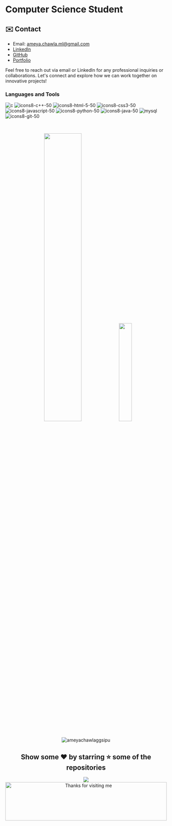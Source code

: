 # Computer Science Student

## ✉️ Contact
- Email: ameya.chawla.ml@gmail.com
- [LinkedIn](https://www.linkedin.com/in/ameya-chawla-88b58b235/)
- [GitHub](https://github.com/ameyachawlaggsipu)
- [Portfolio](https://d2in28hjd9d7d5.cloudfront.net/)


Feel free to reach out via email or LinkedIn for any professional inquiries or collaborations. Let's connect and explore how we can work together on innovative projects!


<h3 align="left">Languages and Tools</h3>

![c](https://user-images.githubusercontent.com/85509306/138152751-0f3ab8c8-228c-4779-b2b9-6257bcc4ae56.png)
![icons8-c++-50](https://user-images.githubusercontent.com/85509306/138154133-20b5ae8f-f50b-4b3a-aea2-fcbb9a561b80.png)
![icons8-html-5-50](https://user-images.githubusercontent.com/85509306/138154169-1f4b4be6-445a-41f2-9ac7-35758be2ae3a.png)
![icons8-css3-50](https://user-images.githubusercontent.com/85509306/138154185-7420f31a-1825-4d52-9d79-8b068ef12dc7.png)
![icons8-javascript-50](https://user-images.githubusercontent.com/85509306/138154180-b3a20378-a7be-4894-adbb-b95e74ae1071.png)
![icons8-python-50](https://user-images.githubusercontent.com/85509306/138153899-82919014-79b1-4059-8412-f5b37059a4a7.png)
![icons8-java-50](https://user-images.githubusercontent.com/85509306/138153909-336e0b2d-2831-4809-9768-c6593aaf4eaa.png)
![mysql](https://user-images.githubusercontent.com/85509306/138153925-5222ad69-b16f-4d5a-9303-5718d623a063.png)
![icons8-git-50](https://user-images.githubusercontent.com/85509306/138153946-8a59baca-39d8-4f33-b729-5fd799ca1fbb.png)

<br>
<p align="center">
  <img width="48%" src="https://github-readme-stats.vercel.app/api?username=ameyachawlaggsipu&show_icons=true&theme=chartreuse-dark" />
  <img width="28%" src="https://github-readme-stats.vercel.app/api/top-langs/?username=ameyachawlaggsipu&theme=chartreuse-dark" />
</p>

<p style="margin:10px;" align="center"><img align="center" src="https://github-readme-streak-stats.herokuapp.com/?user=ameyachawlaggsipu&theme=chartreuse-dark" alt="ameyachawlaggsipu" /></p>




<div align="center">
  
  
## Show some ❤️ by starring ⭐ some of the repositories

![](https://hit.yhype.me/github/profile?user_id=71445997)
  <img height="120" alt="Thanks for visiting me" width="100%" src="https://raw.githubusercontent.com/BrunnerLivio/brunnerlivio/master/images/marquee.svg" />
<br />
</div>


